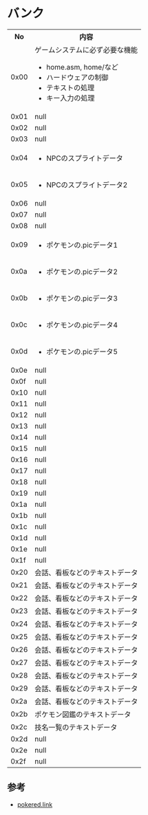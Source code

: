 # バンク

<table>
  
  <tr>
    <th>No</th>
    <th>内容</th>
  </tr>

  <tr>
    <td>0x00</td>
    <td>ゲームシステムに必ず必要な機能<br/>
        <ul>
            <li>home.asm, home/など</li>
            <li>ハードウェアの制御</li>
            <li>テキストの処理</li>
            <li>キー入力の処理</li>
        </ul>
    </td>
  </tr>

  <tr>
    <td>0x01</td>
    <td>null</td>
  </tr>

  <tr>
    <td>0x02</td>
    <td>null</td>
  </tr>

  <tr>
    <td>0x03</td>
    <td>null</td>
  </tr>

  <tr>
    <td>0x04</td>
    <td>
        <ul>
            <li>NPCのスプライトデータ</li>
        </ul>
    </td>
  </tr>

  <tr>
    <td>0x05</td>
    <td>
        <ul>
            <li>NPCのスプライトデータ2</li>
        </ul>
    </td>
  </tr>

  <tr>
    <td>0x06</td>
    <td>null</td>
  </tr>

  <tr>
    <td>0x07</td>
    <td>null</td>
  </tr>

  <tr>
    <td>0x08</td>
    <td>null</td>
  </tr>

  <tr>
    <td>0x09</td>
    <td>
        <ul>
            <li>ポケモンの.picデータ1</li>
        </ul>
    </td>
  </tr>

  <tr>
    <td>0x0a</td>
    <td>
        <ul>
            <li>ポケモンの.picデータ2</li>
        </ul>
    </td>
  </tr>

  <tr>
    <td>0x0b</td>
    <td>
        <ul>
            <li>ポケモンの.picデータ3</li>
        </ul>
    </td>
  </tr>

  <tr>
    <td>0x0c</td>
    <td>
        <ul>
            <li>ポケモンの.picデータ4</li>
        </ul>
    </td>
  </tr>

  <tr>
    <td>0x0d</td>
    <td>
        <ul>
            <li>ポケモンの.picデータ5</li>
        </ul>
    </td>
  </tr>

  <tr>
    <td>0x0e</td>
    <td>null</td>
  </tr>

  <tr>
    <td>0x0f</td>
    <td>null</td>
  </tr>

  <tr>
    <td>0x10</td>
    <td>null</td>
  </tr>

  <tr>
    <td>0x11</td>
    <td>null</td>
  </tr>

  <tr>
    <td>0x12</td>
    <td>null</td>
  </tr>

  <tr>
    <td>0x13</td>
    <td>null</td>
  </tr>

  <tr>
    <td>0x14</td>
    <td>null</td>
  </tr>

  <tr>
    <td>0x15</td>
    <td>null</td>
  </tr>

  <tr>
    <td>0x16</td>
    <td>null</td>
  </tr>

  <tr>
    <td>0x17</td>
    <td>null</td>
  </tr>

  <tr>
    <td>0x18</td>
    <td>null</td>
  </tr>

  <tr>
    <td>0x19</td>
    <td>null</td>
  </tr>

  <tr>
    <td>0x1a</td>
    <td>null</td>
  </tr>

  <tr>
    <td>0x1b</td>
    <td>null</td>
  </tr>

  <tr>
    <td>0x1c</td>
    <td>null</td>
  </tr>

  <tr>
    <td>0x1d</td>
    <td>null</td>
  </tr>

  <tr>
    <td>0x1e</td>
    <td>null</td>
  </tr>

  <tr>
    <td>0x1f</td>
    <td>null</td>
  </tr>

  <tr>
    <td>0x20</td>
    <td>会話、看板などのテキストデータ</td>
  </tr>

  <tr>
    <td>0x21</td>
    <td>会話、看板などのテキストデータ</td>
  </tr>

  <tr>
    <td>0x22</td>
    <td>会話、看板などのテキストデータ</td>
  </tr>

  <tr>
    <td>0x23</td>
    <td>会話、看板などのテキストデータ</td>
  </tr>

  <tr>
    <td>0x24</td>
    <td>会話、看板などのテキストデータ</td>
  </tr>

  <tr>
    <td>0x25</td>
    <td>会話、看板などのテキストデータ</td>
  </tr>

  <tr>
    <td>0x26</td>
    <td>会話、看板などのテキストデータ</td>
  </tr>

  <tr>
    <td>0x27</td>
    <td>会話、看板などのテキストデータ</td>
  </tr>

  <tr>
    <td>0x28</td>
    <td>会話、看板などのテキストデータ</td>
  </tr>

  <tr>
    <td>0x29</td>
    <td>会話、看板などのテキストデータ</td>
  </tr>

  <tr>
    <td>0x2a</td>
    <td>会話、看板などのテキストデータ</td>
  </tr>

  <tr>
    <td>0x2b</td>
    <td>ポケモン図鑑のテキストデータ</td>
  </tr>

  <tr>
    <td>0x2c</td>
    <td>技名一覧のテキストデータ</td>
  </tr>

  <tr>
    <td>0x2d</td>
    <td>null</td>
  </tr>

  <tr>
    <td>0x2e</td>
    <td>null</td>
  </tr>

  <tr>
    <td>0x2f</td>
    <td>null</td>
  </tr>

</table>

## 参考

- [pokered.link](../pokered.link)  
